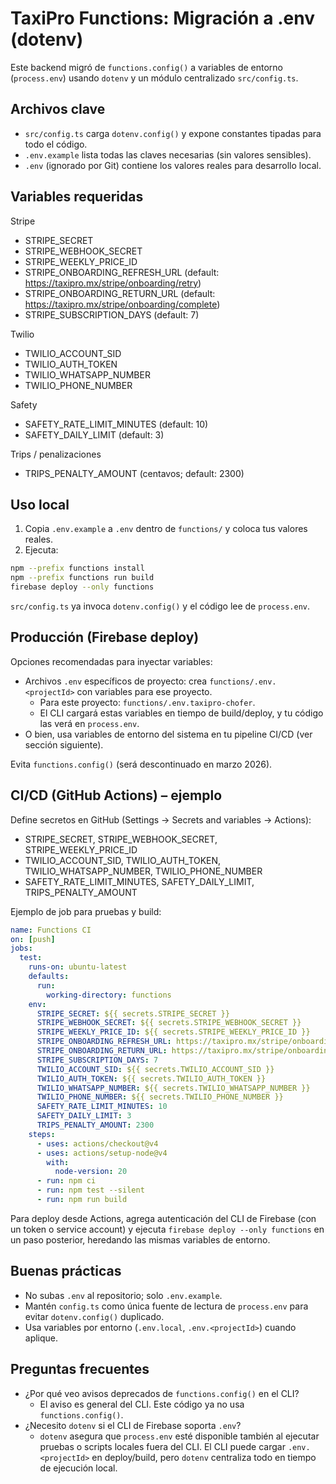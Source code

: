 # TaxiPro Functions: Migración a .env (dotenv)

Este backend migró de `functions.config()` a variables de entorno (`process.env`) usando `dotenv` y un módulo centralizado `src/config.ts`.

## Archivos clave

- `src/config.ts` carga `dotenv.config()` y expone constantes tipadas para todo el código.
- `.env.example` lista todas las claves necesarias (sin valores sensibles).
- `.env` (ignorado por Git) contiene los valores reales para desarrollo local.

## Variables requeridas

Stripe
- STRIPE_SECRET
- STRIPE_WEBHOOK_SECRET
- STRIPE_WEEKLY_PRICE_ID
- STRIPE_ONBOARDING_REFRESH_URL (default: https://taxipro.mx/stripe/onboarding/retry)
- STRIPE_ONBOARDING_RETURN_URL (default: https://taxipro.mx/stripe/onboarding/complete)
- STRIPE_SUBSCRIPTION_DAYS (default: 7)

Twilio
- TWILIO_ACCOUNT_SID
- TWILIO_AUTH_TOKEN
- TWILIO_WHATSAPP_NUMBER
- TWILIO_PHONE_NUMBER

Safety
- SAFETY_RATE_LIMIT_MINUTES (default: 10)
- SAFETY_DAILY_LIMIT (default: 3)

Trips / penalizaciones
- TRIPS_PENALTY_AMOUNT (centavos; default: 2300)

## Uso local

1) Copia `.env.example` a `.env` dentro de `functions/` y coloca tus valores reales.
2) Ejecuta:

```bash
npm --prefix functions install
npm --prefix functions run build
firebase deploy --only functions
```

`src/config.ts` ya invoca `dotenv.config()` y el código lee de `process.env`.

## Producción (Firebase deploy)

Opciones recomendadas para inyectar variables:

- Archivos `.env` específicos de proyecto: crea `functions/.env.<projectId>` con variables para ese proyecto.
  - Para este proyecto: `functions/.env.taxipro-chofer`.
  - El CLI cargará estas variables en tiempo de build/deploy, y tu código las verá en `process.env`.
- O bien, usa variables de entorno del sistema en tu pipeline CI/CD (ver sección siguiente).

Evita `functions.config()` (será descontinuado en marzo 2026).

## CI/CD (GitHub Actions) – ejemplo

Define secretos en GitHub (Settings → Secrets and variables → Actions):
- STRIPE_SECRET, STRIPE_WEBHOOK_SECRET, STRIPE_WEEKLY_PRICE_ID
- TWILIO_ACCOUNT_SID, TWILIO_AUTH_TOKEN, TWILIO_WHATSAPP_NUMBER, TWILIO_PHONE_NUMBER
- SAFETY_RATE_LIMIT_MINUTES, SAFETY_DAILY_LIMIT, TRIPS_PENALTY_AMOUNT

Ejemplo de job para pruebas y build:

```yaml
name: Functions CI
on: [push]
jobs:
  test:
    runs-on: ubuntu-latest
    defaults:
      run:
        working-directory: functions
    env:
      STRIPE_SECRET: ${{ secrets.STRIPE_SECRET }}
      STRIPE_WEBHOOK_SECRET: ${{ secrets.STRIPE_WEBHOOK_SECRET }}
      STRIPE_WEEKLY_PRICE_ID: ${{ secrets.STRIPE_WEEKLY_PRICE_ID }}
      STRIPE_ONBOARDING_REFRESH_URL: https://taxipro.mx/stripe/onboarding/retry
      STRIPE_ONBOARDING_RETURN_URL: https://taxipro.mx/stripe/onboarding/complete
      STRIPE_SUBSCRIPTION_DAYS: 7
      TWILIO_ACCOUNT_SID: ${{ secrets.TWILIO_ACCOUNT_SID }}
      TWILIO_AUTH_TOKEN: ${{ secrets.TWILIO_AUTH_TOKEN }}
      TWILIO_WHATSAPP_NUMBER: ${{ secrets.TWILIO_WHATSAPP_NUMBER }}
      TWILIO_PHONE_NUMBER: ${{ secrets.TWILIO_PHONE_NUMBER }}
      SAFETY_RATE_LIMIT_MINUTES: 10
      SAFETY_DAILY_LIMIT: 3
      TRIPS_PENALTY_AMOUNT: 2300
    steps:
      - uses: actions/checkout@v4
      - uses: actions/setup-node@v4
        with:
          node-version: 20
      - run: npm ci
      - run: npm test --silent
      - run: npm run build
```

Para deploy desde Actions, agrega autenticación del CLI de Firebase (con un token o service account) y ejecuta `firebase deploy --only functions` en un paso posterior, heredando las mismas variables de entorno.

## Buenas prácticas

- No subas `.env` al repositorio; solo `.env.example`.
- Mantén `config.ts` como única fuente de lectura de `process.env` para evitar `dotenv.config()` duplicado.
- Usa variables por entorno (`.env.local`, `.env.<projectId>`) cuando aplique.

## Preguntas frecuentes

- ¿Por qué veo avisos deprecados de `functions.config()` en el CLI?
  - El aviso es general del CLI. Este código ya no usa `functions.config()`.
- ¿Necesito `dotenv` si el CLI de Firebase soporta `.env`?
  - `dotenv` asegura que `process.env` esté disponible también al ejecutar pruebas o scripts locales fuera del CLI. El CLI puede cargar `.env.<projectId>` en deploy/build, pero `dotenv` centraliza todo en tiempo de ejecución local.
